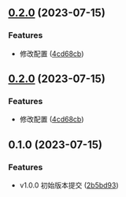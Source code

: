 

## [0.2.0](https://github.com/fady-mak/secure-action/compare/0.1.0...0.2.0) (2023-07-15)


### Features

* 修改配置 ([4cd68cb](https://github.com/fady-mak/secure-action/commit/4cd68cb2b6a8be8c1ad8d72c9ac4398536a9aef5))

## [0.2.0](https://github.com/fady-mak/secure-action/compare/0.1.0...0.2.0) (2023-07-15)


### Features

* 修改配置 ([4cd68cb](https://github.com/fady-mak/secure-action/commit/4cd68cb2b6a8be8c1ad8d72c9ac4398536a9aef5))

## 0.1.0 (2023-07-15)


### Features

* v1.0.0 初始版本提交 ([2b5bd93](https://github.com/fady-mak/secure-action/commit/2b5bd93ae3de08107575cbd3cb90f070eb0f4353))